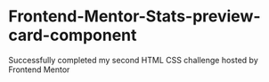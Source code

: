 # Frontend-Mentor-Stats-preview-card-component
Successfully completed my second HTML CSS challenge hosted by Frontend Mentor
